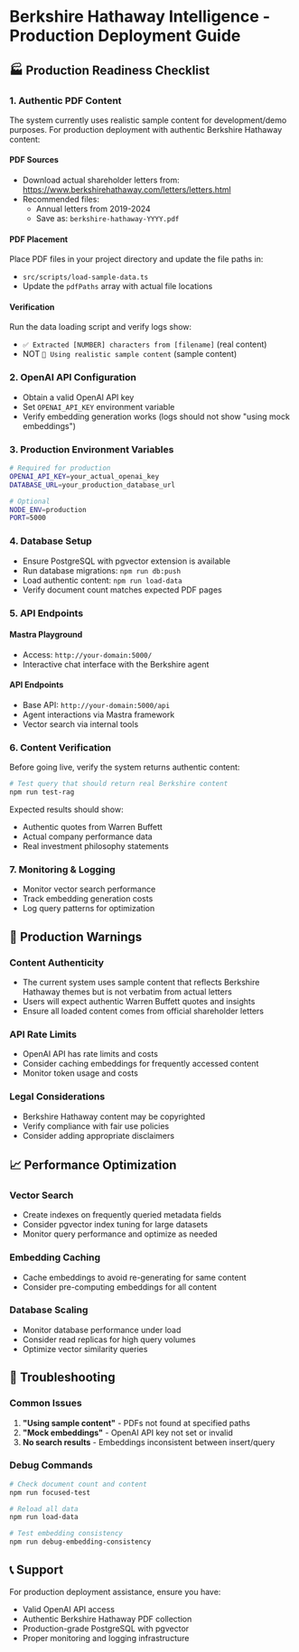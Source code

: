 # Berkshire Hathaway Intelligence - Production Deployment Guide

## 🏭 Production Readiness Checklist

### 1. Authentic PDF Content
The system currently uses realistic sample content for development/demo purposes. For production deployment with authentic Berkshire Hathaway content:

#### PDF Sources
- Download actual shareholder letters from: https://www.berkshirehathaway.com/letters/letters.html
- Recommended files:
  - Annual letters from 2019-2024
  - Save as: `berkshire-hathaway-YYYY.pdf`

#### PDF Placement
Place PDF files in your project directory and update the file paths in:
- `src/scripts/load-sample-data.ts`
- Update the `pdfPaths` array with actual file locations

#### Verification
Run the data loading script and verify logs show:
- `✅ Extracted [NUMBER] characters from [filename]` (real content)
- NOT `📝 Using realistic sample content` (sample content)

### 2. OpenAI API Configuration
- Obtain a valid OpenAI API key
- Set `OPENAI_API_KEY` environment variable
- Verify embedding generation works (logs should not show "using mock embeddings")

### 3. Production Environment Variables
```bash
# Required for production
OPENAI_API_KEY=your_actual_openai_key
DATABASE_URL=your_production_database_url

# Optional
NODE_ENV=production
PORT=5000
```

### 4. Database Setup
- Ensure PostgreSQL with pgvector extension is available
- Run database migrations: `npm run db:push`
- Load authentic content: `npm run load-data`
- Verify document count matches expected PDF pages

### 5. API Endpoints

#### Mastra Playground
- Access: `http://your-domain:5000/`
- Interactive chat interface with the Berkshire agent

#### API Endpoints  
- Base API: `http://your-domain:5000/api`
- Agent interactions via Mastra framework
- Vector search via internal tools

### 6. Content Verification
Before going live, verify the system returns authentic content:

```bash
# Test query that should return real Berkshire content
npm run test-rag
```

Expected results should show:
- Authentic quotes from Warren Buffett
- Actual company performance data
- Real investment philosophy statements

### 7. Monitoring & Logging
- Monitor vector search performance
- Track embedding generation costs
- Log query patterns for optimization

## 🚨 Production Warnings

### Content Authenticity
- The current system uses sample content that reflects Berkshire Hathaway themes but is not verbatim from actual letters
- Users will expect authentic Warren Buffett quotes and insights
- Ensure all loaded content comes from official shareholder letters

### API Rate Limits  
- OpenAI API has rate limits and costs
- Consider caching embeddings for frequently accessed content
- Monitor token usage and costs

### Legal Considerations
- Berkshire Hathaway content may be copyrighted
- Verify compliance with fair use policies
- Consider adding appropriate disclaimers

## 📈 Performance Optimization

### Vector Search
- Create indexes on frequently queried metadata fields
- Consider pgvector index tuning for large datasets
- Monitor query performance and optimize as needed

### Embedding Caching
- Cache embeddings to avoid re-generating for same content
- Consider pre-computing embeddings for all content

### Database Scaling
- Monitor database performance under load
- Consider read replicas for high query volumes
- Optimize vector similarity queries

## 🔧 Troubleshooting

### Common Issues
1. **"Using sample content"** - PDFs not found at specified paths
2. **"Mock embeddings"** - OpenAI API key not set or invalid
3. **No search results** - Embeddings inconsistent between insert/query

### Debug Commands
```bash
# Check document count and content
npm run focused-test

# Reload all data
npm run load-data

# Test embedding consistency  
npm run debug-embedding-consistency
```

## 📞 Support
For production deployment assistance, ensure you have:
- Valid OpenAI API access
- Authentic Berkshire Hathaway PDF collection
- Production-grade PostgreSQL with pgvector
- Proper monitoring and logging infrastructure
